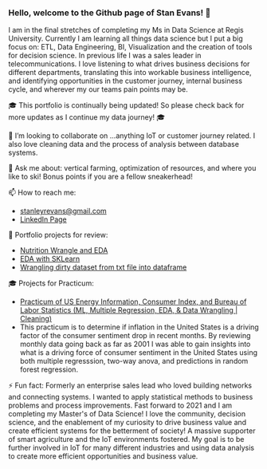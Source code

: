 ### Hello, welcome to the Github page of Stan Evans!  👋

  I am in the final stretches of completing my Ms in Data Science at Regis University. Currently I am learning all things data science but I put a big focus on: ETL, Data Engineering, BI, Visualization and the creation of tools for decision science. In previous life I was a sales leader in telecommunications. I love listening to what drives business decisions for different departments, translating this into workable business intelligence, and identifying opportunities in the customer journey, internal business cycle, and wherever my our teams pain points may be. 
  
🎓 This portfolio is continually being updated! So please check back for more updates as I continue my data journey! 🎓

👯 I’m looking to collaborate on ...anything IoT or customer journey related. I also love cleaning data and the process of analysis between database systems.

💬 Ask me about: vertical farming, optimization of resources, and where you like to ski! Bonus points if you are a fellow sneakerhead!

📫 How to reach me: 
- stanleyrevans@gmail.com
- [LinkedIn Page](https://www.linkedin.com/in/stanley-evans-25820014/)


 :floppy_disk: Portfolio projects for review:
- [Nutrition Wrangle and EDA](https://github.com/stiznan/stiznan/blob/main/EDA%20%26%20SKLearn%20Linear%20Regression%20Stretch%20Project.ipynb)
- [EDA with SKLearn](https://github.com/stiznan/stiznan/blob/main/EDA%20Example%20-%20Country%20Health%20Rankings%20with%20SKLearn.ipynb)
- [Wrangling dirty dataset from txt file into dataframe](https://github.com/stiznan/stiznan/blob/main/Unstructured%20dataset%20wrangle%20example.ipynb)

🎓 Projects for Practicum:
  - [Practicum of US Energy Information, Consumer Index, and Bureau of Labor Statistics (ML, Multiple Regression, EDA, & Data Wrangling | Cleaning)](https://github.com/stiznan/stiznan/tree/main/Energy%20Cost%2C%20Inflation%2C%20Consumer%20Sentiment)
  - This practicum is to determine if inflation in the United States is a driving factor of the consumer sentiment drop in recent months. By reviewing monthly data going back as far as 2001 I was able to gain insights into what is a driving force of consumer sentiment in the United States using both multiple regresssion, two-way anova, and predictions in random forest regression. 
   

⚡ Fun fact: Formerly an enterprise sales lead who loved building networks and connecting systems. I wanted to apply statistical methods to business problems and process improvements. Fast forward to 2021 and I am completing my Master's of Data Science! I love the community, decision science, and the enablement of my curiosity to drive business value and create efficient systems for the betterment of society! A massive supporter of smart agriculture and the IoT environments fostered. My goal is to be further involved in IoT for many different industries and using data analysis to create more efficient opportunities and business value.

